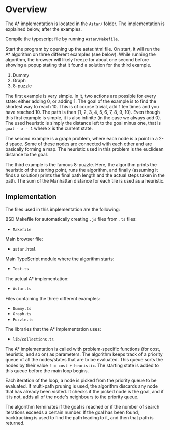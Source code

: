 Overview
============================

The A* implementation is located in the `Astar/` folder. The implementation is explained below, after the examples.

Compile the typescript file by running `Astar/Makefile`.

Start the program by opening up the astar.html file. On start, it will run the A* algorithm on three different examples (see below). While running the algorithm, the browser will likely freeze for about one second before showing a popup stating that it found a solution for the third example.

1. Dummy
2. Graph
3. 8-puzzle

The first example is very simple. In it, two actions are possible for every state: either adding 0, or adding 1. The goal of the example is to find the shortest way to reach 10. This is of course trivial, add 1 ten times and you have reached 10. The path is then {1, 2, 3, 4, 5, 6, 7, 8, 9, 10}. Even though this first example is simple, it is also infinite (in the case we always add 0). The used heuristic is simply the distance left to the goal minus one, that is `goal - x - 1` where x is the current state.

The second example is a graph problem, where each node is a point in a 2-d space. Some of these nodes are connected with each other and are basically forming a map. The heuristic used in this problem is the euclidean distance to the goal.

The third example is the famous 8-puzzle. Here, the algorithm prints the heuristic of the starting point, runs the algorithm, and finally (assuming it finds a solution) prints the final path length and the actual steps taken in the path. The sum of the Manhattan distance for each tile is used as a heuristic.


Implementation
------------------------------------------------
The files used in this implementation are the following:

BSD Makefile for automatically creating `.js` files from `.ts` files:
- `Makefile`

Main browser file:
- `astar.html`

Main TypeScript module where the algorithm starts:
- `Test.ts`

The actual A* implementation:
- `Astar.ts`

Files containing the three different examples:
- `Dummy.ts`
- `Graph.ts`
- `Puzzle.ts`

The libraries that the A* implementation uses:
- `lib/collections.ts`

The A* implementation is called with problem-specific functions (for cost, heuristic, and so on) as parameters. The algorithm keeps track of a priority queue of all the nodes/states that are to be evaluated. This queue sorts the nodes by their value `f = cost + heuristic`. The starting state is added to this queue before the main loop begins.

Each iteration of the loop, a node is picked from the priority queue to be evaluated. If multi-path pruning is used, the algorithm discards any node that has already been visited. It checks if the picked node is the goal, and if it is not, adds all of the node's neighbours to the priority queue.

The algorithm terminates if the goal is reached or if the number of search iterations exceeds a certain number. If the goal has been found, backtracking is used to find the path leading to it, and then that path is returned.